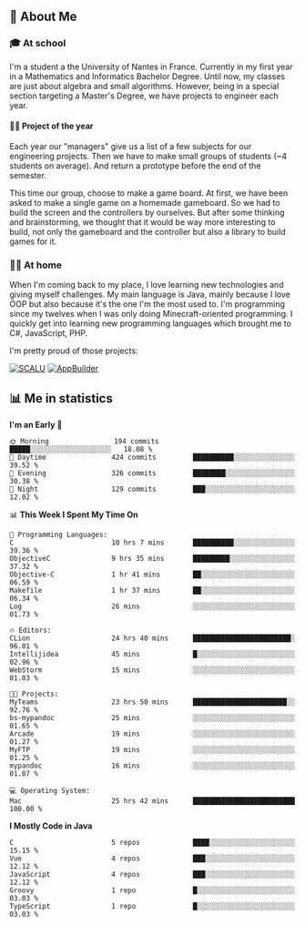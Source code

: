 ## 👀 About Me

### 🎓 At school

I'm a student a the University of Nantes in France. Currently in my first year in a Mathematics and Informatics Bachelor Degree. Until now, my classes are just about algebra and small algorithms. However, being in a special section targeting a Master's Degree, we have projects to engineer each year. 

#### 🔧🔬 Project of the year

Each year our "managers" give us a list of a few subjects for our engineering projects. Then we have to make small groups of students (~4 students on average). And return a prototype before the end of the semester.

This time our group, choose to make a game board. At first, we have been asked to make a single game on a homemade gameboard. So we had to build the screen and the controllers by ourselves. 
But after some thinking and brainstorming, we thought that it would be way more interesting to build, not only the gameboard and the controller but also a library to build games for it.

### 👨‍💻 At home

When I'm coming back to my place, I love learning new technologies and giving myself challenges. My main language is Java, mainly because I love OOP but also because it's the one I'm the most used to. I'm programming since my twelves when I was only doing Minecraft-oriented programming.  I quickly get into learning new programming languages which brought me to C#, JavaScript, PHP. 

I'm pretty proud of those projects:

[![SCALU](https://github-readme-stats.vercel.app/api/pin?username=renardfute&repo=SCALU)](https://github.com/renardfute/scalu)
[![AppBuilder](https://github-readme-stats.vercel.app/api/pin?username=pulsedev2&repo=AppBuilder)](https://github.com/pulsedev2/AppBuilder)

## 📊 Me in statistics
<!--START_SECTION:waka-->
**I'm an Early 🐤** 

```text
🌞 Morning                194 commits         █████░░░░░░░░░░░░░░░░░░░░   18.08 % 
🌆 Daytime                424 commits         ██████████░░░░░░░░░░░░░░░   39.52 % 
🌃 Evening                326 commits         ████████░░░░░░░░░░░░░░░░░   30.38 % 
🌙 Night                  129 commits         ███░░░░░░░░░░░░░░░░░░░░░░   12.02 % 
```


📊 **This Week I Spent My Time On** 

```text
💬 Programming Languages: 
C                        10 hrs 7 mins       ██████████░░░░░░░░░░░░░░░   39.36 % 
ObjectiveC               9 hrs 35 mins       █████████░░░░░░░░░░░░░░░░   37.32 % 
Objective-C              1 hr 41 mins        ██░░░░░░░░░░░░░░░░░░░░░░░   06.59 % 
Makefile                 1 hr 37 mins        ██░░░░░░░░░░░░░░░░░░░░░░░   06.34 % 
Log                      26 mins             ░░░░░░░░░░░░░░░░░░░░░░░░░   01.73 % 

🔥 Editors: 
CLion                    24 hrs 40 mins      ████████████████████████░   96.01 % 
Intellijidea             45 mins             █░░░░░░░░░░░░░░░░░░░░░░░░   02.96 % 
WebStorm                 15 mins             ░░░░░░░░░░░░░░░░░░░░░░░░░   01.03 % 

🐱‍💻 Projects: 
MyTeams                  23 hrs 50 mins      ███████████████████████░░   92.76 % 
bs-mypandoc              25 mins             ░░░░░░░░░░░░░░░░░░░░░░░░░   01.65 % 
Arcade                   19 mins             ░░░░░░░░░░░░░░░░░░░░░░░░░   01.27 % 
MyFTP                    19 mins             ░░░░░░░░░░░░░░░░░░░░░░░░░   01.25 % 
mypandoc                 16 mins             ░░░░░░░░░░░░░░░░░░░░░░░░░   01.07 % 

💻 Operating System: 
Mac                      25 hrs 42 mins      █████████████████████████   100.00 % 
```

**I Mostly Code in Java** 

```text
C                        5 repos             ████░░░░░░░░░░░░░░░░░░░░░   15.15 % 
Vue                      4 repos             ███░░░░░░░░░░░░░░░░░░░░░░   12.12 % 
JavaScript               4 repos             ███░░░░░░░░░░░░░░░░░░░░░░   12.12 % 
Groovy                   1 repo              █░░░░░░░░░░░░░░░░░░░░░░░░   03.03 % 
TypeScript               1 repo              █░░░░░░░░░░░░░░░░░░░░░░░░   03.03 % 
```




<!--END_SECTION:waka-->

